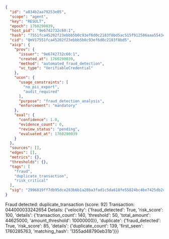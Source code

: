 ```json
{
  "id": "a834b2aa79253e05",
  "scope": "agent",
  "key": "RESULT",
  "epoch": 1760290039,
  "host_pid": "9e6742732c60:1",
  "hash": "7551fca45202f23ebbb5b0c93ef6d0c2183f8bd5ac515f912586aaa5543ccc4c",
  "cid": "QmV17551fca45202f23ebbb5b0c93ef6d0c2183f8bd5",
  "aicp": {
    "prov": {
      "issuer": "9e6742732c60:1",
      "created_at": 1760290039,
      "method": "automated_fraud_detection",
      "vc_type": "VerifiableCredential"
    },
    "ucon": {
      "usage_constraints": [
        "no_pii_export",
        "audit_required"
      ],
      "purpose": "fraud_detection_analysis",
      "enforcement": "mandatory"
    },
    "eval": {
      "confidence": 1.0,
      "evidence_count": 0,
      "review_status": "pending",
      "evaluated_at": 1760290039
    }
  },
  "sources": [],
  "edges": [],
  "metrics": {},
  "thresholds": {},
  "tags": [
    "fraud",
    "duplicate_transaction",
    "risk_critical"
  ],
  "sig": "2996819ff7db95dce283b6b1a28ba3fad1c5da618fe55824bc4be7425db2cc63"
}
```

Fraud detected: duplicate_transaction (score: 92)
Transaction: 044000033242654
Details: {'velocity': {'fraud_detected': True, 'risk_score': 100, 'details': {'transaction_count': 140, 'threshold': 50, 'total_amount': 44625000, 'amount_threshold': 10000000}}, 'duplicate': {'fraud_detected': True, 'risk_score': 85, 'details': {'duplicate_count': 139, 'first_seen': 1760285763, 'matching_hash': '1355ad48790eb31b'}}}